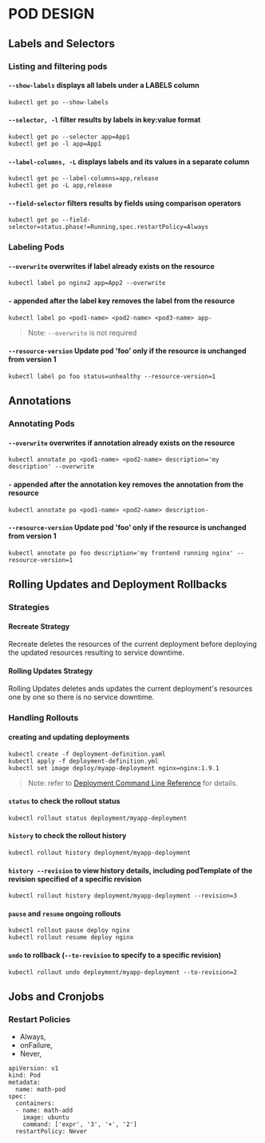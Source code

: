# POD DESIGN


## Labels and Selectors

### Listing and filtering pods

#### `--show-labels` displays all labels under a LABELS column
```
kubectl get po --show-labels
```

#### `--selector, -l` filter results by labels in key:value format
```
kubectl get po --selector app=App1
kubectl get po -l app=App1
```

#### `--label-columns, -L` displays labels and its values in a separate column
```
kubectl get po --label-columns=app,release
kubectl get po -L app,release
```

#### `--field-selector` filters results by fields using comparison operators
```
kubectl get po --field-selector=status.phase!=Running,spec.restartPolicy=Always
```

### Labeling Pods

#### `--overwrite` overwrites if label already exists on the resource
```
kubectl label po nginx2 app=App2 --overwrite
```

#### `-` appended after the label key removes the label from the resource
```
kubectl label po <pod1-name> <pod2-name> <pod3-name> app-
```
> Note: `--overwrite` is not required

#### `--resource-version` Update pod 'foo' only if the resource is unchanged from version 1
```
kubectl label po foo status=unhealthy --resource-version=1
```


## Annotations

### Annotating Pods

#### `--overwrite` overwrites if annotation already exists on the resource
```
kubectl annotate po <pod1-name> <pod2-name> description='my description' --overwrite
```

#### `-` appended after the annotation key removes the annotation from the resource
```
kubectl annotate po <pod1-name> <pod2-name> description-
```

#### `--resource-version` Update pod 'foo' only if the resource is unchanged from version 1
```
kubectl annotate po foo description='my frontend running nginx' --resource-version=1
```


## Rolling Updates and Deployment Rollbacks

### Strategies

#### Recreate Strategy

Recreate deletes the resources of the current deployment before deploying the updated resources resulting to service downtime.

#### Rolling Updates Strategy

Rolling Updates deletes ands updates the current deployment's resources one by one so there is no service downtime.

### Handling Rollouts

#### creating and updating deployments
```
kubectl create -f deployment-definition.yaml
kubectl apply -f deployment-definition.yml
kubectl set image deploy/myapp-deployment nginx=nginx:1.9.1
```
> Note: refer to [Deployment Command Line Reference](./core_concepts.md#deployment-command-line-reference-sheet) for details.

#### `status` to check the rollout status
```
kubectl rollout status deployment/myapp-deployment
```

#### `history` to check the rollout history
```
kubectl rollout history deployment/myapp-deployment
```

#### `history --revision` to view history details, including podTemplate of the revision specified of a specific revision
```
kubectl rollout history deployment/myapp-deployment --revision=3
```

#### `pause` and `resume` ongoing rollouts
```
kubectl rollout pause deploy nginx
kubectl rollout resume deploy nginx
```

#### `undo` to rollback (`--to-revision` to specify to a specific revision)
```
kubectl rollout undo deployment/myapp-deployment --to-revision=2
```

## Jobs and Cronjobs

### Restart Policies

- Always, 
- onFailure, 
- Never, 

```
apiVersion: v1
kind: Pod
metadata:
  name: math-pod
spec:
  containers:
  - name: math-add
    image: ubuntu
    command: ['expr', '3', '+', '2']
  restartPolicy: Never
```
